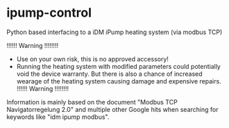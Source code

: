 # ipump-control
Python based interfacing to a iDM iPump heating system (via modbus TCP)


!!!!!! Warning !!!!!!!! 
* Use on your own risk, this is no approved accessory!
* Running the heating system with modified parameters could potentially void the device warranty. But there is also a chance of increased wearage of the heating system causing damage and expensive repairs.
!!!!!! Warning !!!!!!!! 


Information is mainly based on the document "Modbus TCP Navigatorregelung 2.0" and multiple other Google hits when searching for keywords like "idm ipump modbus".

